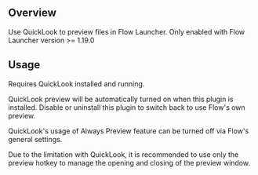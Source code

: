 ## Overview

Use QuickLook to preview files in Flow Launcher. Only enabled with Flow Launcher version >= 1.19.0

## Usage

Requires QuickLook installed and running.

QuickLook preview will be automatically turned on when this plugin is installed. Disable or uninstall this plugin to switch back to use Flow's own preview.

QuickLook's usage of Always Preview feature can be turned off via Flow's general settings.

Due to the limitation with QuickLook, it is recommended to use only the preview hotkey to manage the opening and closing of the preview window.
